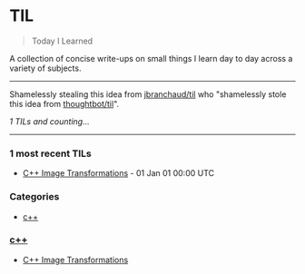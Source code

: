 # TIL
> Today I Learned

A collection of concise write-ups on small things I learn day to day across a variety of subjects. 

---

Shamelessly stealing this idea from [jbranchaud/til][1] who "shamelessly stole this idea from [thoughtbot/til][2]". 


_1 TILs and counting..._

---

### 1 most recent TILs

- [C++ Image Transformations](c++/cpp-image-transformations.md) - 01 Jan 01 00:00 UTC

### Categories

- [c++](#c++)

### [c++](#c++)
- [C++ Image Transformations](c++/cpp-image-transformations.md)

[1]: https://github.com/jbranchaud/til
[2]: https://github.com/thoughtbot/til

